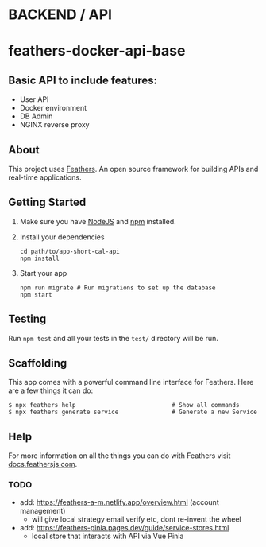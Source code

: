 # BACKEND / API
# feathers-docker-api-base

## Basic API to include features:
- User API
- Docker environment
- DB Admin
- NGINX reverse proxy


## About

This project uses [Feathers](http://feathersjs.com). An open source framework for building APIs and real-time applications.

## Getting Started

1. Make sure you have [NodeJS](https://nodejs.org/) and [npm](https://www.npmjs.com/) installed.
2. Install your dependencies

    ```
    cd path/to/app-short-cal-api
    npm install
    ```

3. Start your app

    ```
    npm run migrate # Run migrations to set up the database
    npm start
    ```

## Testing

Run `npm test` and all your tests in the `test/` directory will be run.

## Scaffolding

This app comes with a powerful command line interface for Feathers. Here are a few things it can do:

```
$ npx feathers help                           # Show all commands
$ npx feathers generate service               # Generate a new Service
```

## Help

For more information on all the things you can do with Feathers visit [docs.feathersjs.com](http://docs.feathersjs.com).

### TODO
- add: https://feathers-a-m.netlify.app/overview.html  (account management)
   - will give local strategy email verify etc, dont re-invent the wheel
- add: https://feathers-pinia.pages.dev/guide/service-stores.html
   - local store that interacts with API via Vue Pinia

